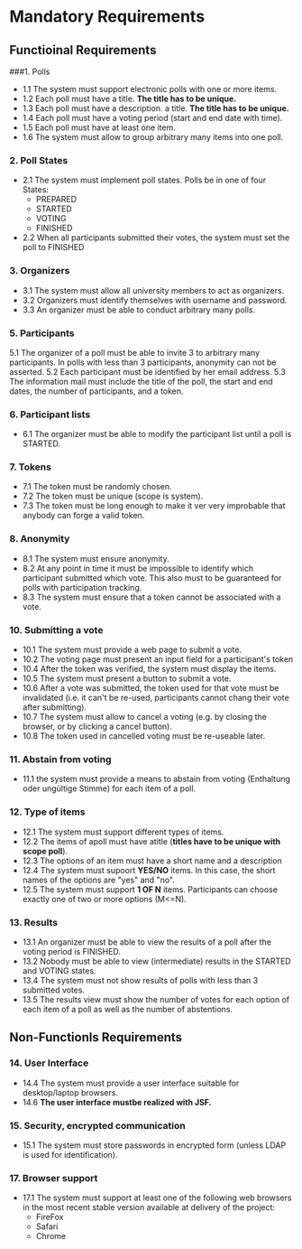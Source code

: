# Mandatory Requirements

## Functioinal Requirements

###1. Polls
- 1.1 The system must support electronic polls with one or more items.
- 1.2 Each poll must have a title. **The title has to be unique.**
- 1.3 Each poll must have a description. a title. **The title has to be unique.**
- 1.4 Each poll must have a voting period (start and end date with time).
- 1.5 Each poll must have at least one item.
- 1.6 The system must allow to group arbitrary many items into one poll.

### 2. Poll States
- 2.1 The system must implement poll states. Polls be in one of four States:
  - PREPARED
  - STARTED
  - VOTING
  - FINISHED
- 2.2 When all participants submitted their votes, the system must set the poll to FINISHED

### 3. Organizers
- 3.1 The system must allow all university members to act as organizers.
- 3.2 Organizers must identify themselves with username and password.
- 3.3 An organizer must be able to conduct arbitrary many polls.

### 5. Participants
5.1 The organizer of a poll must be able to invite 3 to arbitrary many participants. In polls with less than 3 participants, anonymity can not be asserted.
5.2 Each participant must be identified by her email address.
5.3 The information mail must include the title of the poll, the start and end dates, the number of participants, and a token.

### 6. Participant lists
- 6.1 The organizer must be able to modify the participant list until a poll is STARTED.

### 7. Tokens
- 7.1 The token must be randomly chosen.
- 7.2 The token must be unique (scope is system).
- 7.3 The token must be long enough to make it ver very improbable that anybody can forge a valid token.

### 8. Anonymity
- 8.1 The system must ensure anonymity.
- 8.2 At any point in time it must be impossible to identify which participant submitted which vote. This also must to be guaranteed for polls with participation tracking.
- 8.3 The system must ensure that a token cannot be associated with a vote.

### 10. Submitting a vote
- 10.1 The system must provide a web page to submit a vote.
- 10.2 The voting page must present an input field for a participant's token
- 10.4 After the token was verified, the system must display the items.
- 10.5 The system must present a button to submit a vote.
- 10.6 After a vote was submitted, the token used for that vote must be invalidated (i.e. it can't be re-used, participants cannot chang their vote after submitting).
- 10.7 The system must allow to cancel a voting (e.g. by closing the browser, or by clicking a cancel button).
- 10.8 The token used in cancelled voting must be re-useable later.

### 11. Abstain from voting
- 11.1 the system must provide a means to abstain from voting (Enthaltung oder ungültige Stimme) for each item of a poll.

### 12. Type of items
- 12.1 The system must support different types of items.
- 12.2 The items of apoll must have atitle (**titles have to be unique with scope poll**).
- 12.3 The options of an item must have a short name and a description
- 12.4 The system must supoort **YES/NO** items. In this case, the short names of the options are "yes" and "no".
- 12.5 The system must support **1 OF N** items. Participants can choose exactly one of two or more options (M<=N).

### 13. Results
- 13.1 An organizer must be able to view the results of a poll after the voting period is FINISHED.
- 13.2 Nobody must be able to view (intermediate) results in the STARTED and VOTING states.
- 13.4 The system must not show results of polls with less than 3 submitted votes.
- 13.5 The results view must show the number of votes for each option of each item of a poll as well as the number of abstentions.


## Non-Functionls Requirements
### 14. User Interface
- 14.4 The system must provide a user interface suitable for desktop/laptop browsers.
- 14.6 **The user interface mustbe realized with JSF.**

### 15. Security, encrypted communication
- 15.1 The system must store passwords in encrypted form (unless LDAP is used for identification).


### 17. Browser support
- 17.1 The system must support at least one of the following web browsers in the most recent stable version available at delivery of the project:
  - FireFox
  - Safari
  - Chrome
